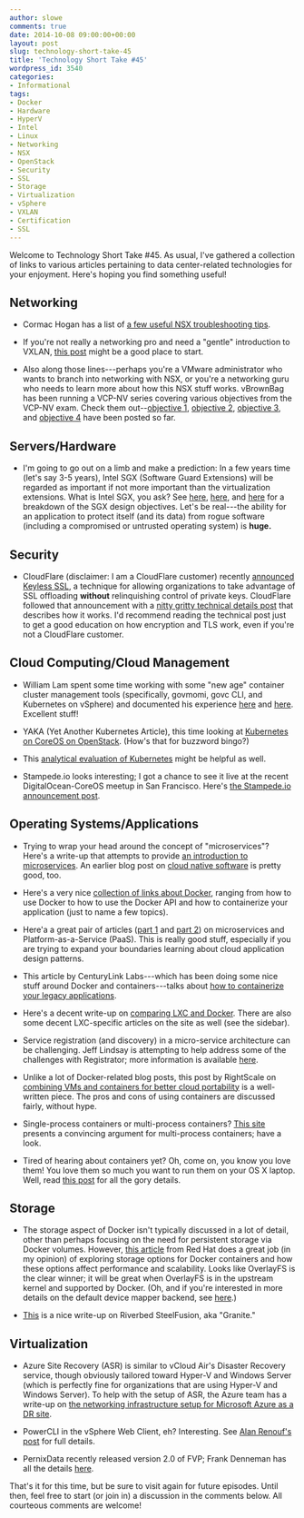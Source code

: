 ```yaml
---
author: slowe
comments: true
date: 2014-10-08 09:00:00+00:00
layout: post
slug: technology-short-take-45
title: 'Technology Short Take #45'
wordpress_id: 3540
categories:
- Informational
tags:
- Docker
- Hardware
- HyperV
- Intel
- Linux
- Networking
- NSX
- OpenStack
- Security
- SSL
- Storage
- Virtualization
- vSphere
- VXLAN
- Certification
- SSL
---
```


Welcome to Technology Short Take #45. As usual, I've gathered a collection of links to various articles pertaining to data center-related technologies for your enjoyment. Here's hoping you find something useful!

## Networking

* Cormac Hogan has a list of [a few useful NSX troubleshooting tips](http://cormachogan.com/2014/09/12/some-useful-nsx-troubleshooting-tips/).

* If you're not really a networking pro and need a "gentle" introduction to VXLAN, [this post](http://professionalvmware.com/2014/09/vxlan-concepts-operation-and-implementation-1-2-by-davidmirror/) might be a good place to start.

* Also along those lines---perhaps you're a VMware administrator who wants to branch into networking with NSX, or you're a networking guru who needs to learn more about how this NSX stuff works. vBrownBag has been running a VCP-NV series covering various objectives from the VCP-NV exam. Check them out--[objective 1](http://professionalvmware.com/2014/09/4869/), [objective 2](http://professionalvmware.com/2014/09/vbrownbag-follow-up-vmware-vcp-nv-objective-2-with-ross-wynne-rosswynne/), [objective 3](http://professionalvmware.com/2014/09/vbrownbag-follow-up-vmware-vcp-nv-objective-3-with-rene-van-den-bedem-vcdx133/), and [objective 4](http://professionalvmware.com/2014/10/vbrownbag-follow-up-vmware-vcp-nv-objective-4-with-paul-mcsharry-pmcsharry/) have been posted so far.

## Servers/Hardware

* I'm going to go out on a limb and make a prediction: In a few years time (let's say 3-5 years), Intel SGX (Software Guard Extensions) will be regarded as important if not more important than the virtualization extensions. What is Intel SGX, you ask? See [here](https://software.intel.com/en-us/blogs/2013/09/26/protecting-application-secrets-with-intel-sgx), [here](https://software.intel.com/en-us/blogs/2014/06/02/intel-sgx-for-dummies-part-2), and [here](https://software.intel.com/en-us/blogs/2014/09/01/intel-sgx-for-dummies-part-3) for a breakdown of the SGX design objectives. Let's be real---the ability for an application to protect itself (and its data) from rogue software (including a compromised or untrusted operating system) is **huge.**

## Security

* CloudFlare (disclaimer: I am a CloudFlare customer) recently [announced Keyless SSL](https://blog.cloudflare.com/announcing-keyless-ssl-all-the-benefits-of-cloudflare-without-having-to-turn-over-your-private-ssl-keys/), a technique for allowing organizations to take advantage of SSL offloading **without** relinquishing control of private keys. CloudFlare followed that announcement with a [nitty gritty technical details post](https://blog.cloudflare.com/keyless-ssl-the-nitty-gritty-technical-details/) that describes how it works. I'd recommend reading the technical post just to get a good education on how encryption and TLS work, even if you're not a CloudFlare customer.

## Cloud Computing/Cloud Management

* William Lam spent some time working with some "new age" container cluster management tools (specifically, govmomi, govc CLI, and Kubernetes on vSphere) and documented his experience [here](http://www.virtuallyghetto.com/2014/09/govmomi-vsphere-sdk-for-go-govc-cli-kubernetes-on-vsphere-part-1.html) and [here](http://www.virtuallyghetto.com/2014/09/how-to-deploy-a-kubernetes-cluster-on-vsphere.html). Excellent stuff!

* YAKA (Yet Another Kubernetes Article), this time looking at [Kubernetes on CoreOS on OpenStack](http://www.cloudssky.com/en/blog/Kubernetes-CoreOS-Cluster-On-Top-Of-OpenStack/). (How's that for buzzword bingo?)

* This [analytical evaluation of Kubernetes](http://www.symantec.com/connect/blogs/google-kubernetes-analytical-evaluation) might be helpful as well.

* Stampede.io looks interesting; I got a chance to see it live at the recent DigitalOcean-CoreOS meetup in San Francisco. Here's [the Stampede.io announcement post](http://www.ibuildthecloud.com/blog/2014/08/21/announcing-stampede-dot-io-a-hybrid-iaas-slash-docker-orchestation-platform-running-on-coreos/).

## Operating Systems/Applications

* Trying to wrap your head around the concept of "microservices"? Here's a write-up that attempts to provide [an introduction to microservices](http://nirmata.com/2014/07/cloud-native-software-microservices/). An earlier blog post on [cloud native software](http://nirmata.com/2014/05/cloud-native-software-key-characteristics/) is pretty good, too.

* Here's a very nice [collection of links about Docker](http://www.nkode.io/2014/08/24/valuable-docker-links.html), ranging from how to use Docker to how to use the Docker API and how to containerize your application (just to name a few topics).

* Here'a a great pair of articles ([part 1](http://www.activestate.com/blog/2014/08/microservices-and-paas-part-i) and [part 2](http://www.activestate.com/blog/2014/08/microservices-and-paas-part-ii)) on microservices and Platform-as-a-Service (PaaS). This is really good stuff, especially if you are trying to expand your boundaries learning about cloud application design patterns.

* This article by CenturyLink Labs---which has been doing some nice stuff around Docker and containers---talks about [how to containerize your legacy applications](http://www.centurylinklabs.com/how-to-migrate-legacy-applications-into-docker-containers/).

* Here's a decent write-up on [comparing LXC and Docker](http://www.flockport.com/lxc-vs-docker/). There are also some decent LXC-specific articles on the site as well (see the sidebar).

* Service registration (and discovery) in a micro-service architecture can be challenging. Jeff Lindsay is attempting to help address some of the challenges with Registrator; more information is available [here](http://progrium.com/blog/2014/09/10/automatic-docker-service-announcement-with-registrator/).

* Unlike a lot of Docker-related blog posts, this post by RightScale on [combining VMs and containers for better cloud portability](http://www.rightscale.com/blog/cloud-management-best-practices/docker-vs-vms-combining-both-cloud-portability-nirvana) is a well-written piece. The pros and cons of using containers are discussed fairly, without hype.

* Single-process containers or multi-process containers? [This site](http://phusion.github.io/baseimage-docker/) presents a convincing argument for multi-process containers; have a look.

* Tired of hearing about containers yet? Oh, come on, you know you love them! You love them so much you want to run them on your OS X laptop. Well, read [this post](http://viget.com/extend/how-to-use-docker-on-os-x-the-missing-guide) for all the gory details.

## Storage

* The storage aspect of Docker isn't typically discussed in a lot of detail, other than perhaps focusing on the need for persistent storage via Docker volumes. However, [this article](http://developerblog.redhat.com/2014/09/30/overview-storage-scalability-docker/) from Red Hat does a great job (in my opinion) of exploring storage options for Docker containers and how these options affect performance and scalability. Looks like OverlayFS is the clear winner; it will be great when OverlayFS is in the upstream kernel and supported by Docker. (Oh, and if you're interested in more details on the default device mapper backend, see [here](https://github.com/docker/docker/blob/master/daemon/graphdriver/devmapper/README.md).)

* [This](http://storagegaga.com/technology-prowess-of-riverbed-steelfusion/) is a nice write-up on Riverbed SteelFusion, aka "Granite."

## Virtualization

* Azure Site Recovery (ASR) is similar to vCloud Air's Disaster Recovery service, though obviously tailored toward Hyper-V and Windows Server (which is perfectly fine for organizations that are using Hyper-V and Windows Server). To help with the setup of ASR, the Azure team has a write-up on [the networking infrastructure setup for Microsoft Azure as a DR site](http://azure.microsoft.com/blog/2014/09/04/networking-infrastructure-setup-for-microsoft-azure-as-a-disaster-recovery-site/).

* PowerCLI in the vSphere Web Client, eh? Interesting. See [Alan Renouf's post](http://www.virtu-al.net/2014/09/16/powercli-vsphere-web-clientannouncing-poweractions/) for full details.

* PernixData recently released version 2.0 of FVP; Frank Denneman has all the details [here](http://frankdenneman.nl/2014/10/01/pernixdata-fvp-2-0-released/).

That's it for this time, but be sure to visit again for future episodes. Until then, feel free to start (or join in) a discussion in the comments below. All courteous comments are welcome!
